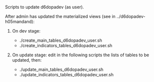 Scripts to update d6dopadev (as user).

After admin has updated the materialized views (see in ../d6dopadev-h05mandand):

1.  On dev stage: 
    *  ./create_main_tables_d6dopadev_user.sh
    *  ./create_indicators_tables_d6dopadev_user.sh
    
2.  On update stage: edit in the following scripts the lists of tables to be updated, then:
    *  ./update_main_tables_d6dopadev_user.sh
    *  ./update_indicators_tables_d6dopadev_user.sh
